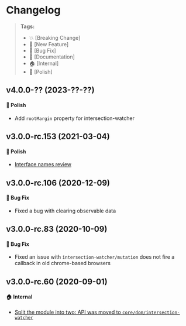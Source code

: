 Changelog
=========

> **Tags:**
> - :boom:       [Breaking Change]
> - :rocket:     [New Feature]
> - :bug:        [Bug Fix]
> - :memo:       [Documentation]
> - :house:      [Internal]
> - :nail_care:  [Polish]

## v4.0.0-?? (2023-??-??)

#### :rocket: Polish

* Add `rootMargin` property for intersection-watcher

## v3.0.0-rc.153 (2021-03-04)

#### :nail_care: Polish

* [Interface names review](https://github.com/V4Fire/Client/issues/405)

## v3.0.0-rc.106 (2020-12-09)

#### :bug: Bug Fix

* Fixed a bug with clearing observable data

## v3.0.0-rc.83 (2020-10-09)

#### :bug: Bug Fix

* Fixed an issue with `intersection-watcher/mutation` does not fire a callback in old chrome-based browsers

## v3.0.0-rc.60 (2020-09-01)

#### :house: Internal

* [Split the module into two: API was moved to `core/dom/intersection-watcher`](https://github.com/V4Fire/Client/issues/310)
